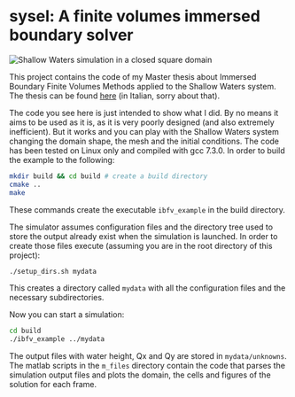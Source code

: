 # sysel: A finite volumes immersed boundary solver

![Shallow Waters simulation in a closed square domain](http://drive.google.com/uc?export=view&id=1IKWfdbEJSSS_s2WbxxoCXjJ7n9foWJra)

This project contains the code of my Master thesis about Immersed Boundary Finite Volumes Methods applied to the Shallow Waters system.
The thesis can be found [here](https://www.politesi.polimi.it/handle/10589/51682?mode=full) (in Italian, sorry about that).

The code you see here is just intended to show what I did. By no means it aims to be used as it is, as it is very poorly designed (and also extremely inefficient). But it works and you can play with the Shallow Waters system changing the domain shape, the mesh and the initial conditions.
The code has been tested on Linux only and compiled with gcc 7.3.0.
In order to build the example to the following:

```bash
mkdir build && cd build # create a build directory
cmake ..
make
```
These commands create the executable ```ibfv_example``` in the build directory.

The simulator assumes configuration files and the directory tree used to store the output already exist when the simulation
is launched. In order to create those files execute (assuming you are in the root directory of this project):

```bash
./setup_dirs.sh mydata
```

This creates a directory called ```mydata``` with all the configuration files and the necessary subdirectories.

Now you can start a simulation:

```bash
cd build
./ibfv_example ../mydata
```

The output files with water height, Qx and Qy are stored in ```mydata/unknowns```.
The matlab scripts in the ```m_files``` directory contain the code that parses the simulation output files and plots the domain,
the cells and figures of the solution for each frame.

